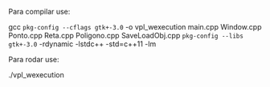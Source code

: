 Para compilar use:

gcc `pkg-config --cflags gtk+-3.0` -o vpl_wexecution main.cpp Window.cpp Ponto.cpp Reta.cpp Poligono.cpp SaveLoadObj.cpp `pkg-config --libs gtk+-3.0` -rdynamic -lstdc++ -std=c++11 -lm

Para rodar use:

./vpl_wexecution
